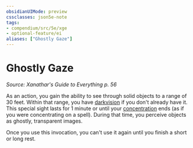 ```yaml
---
obsidianUIMode: preview
cssclasses: json5e-note
tags:
- compendium/src/5e/xge
- optional-feature/ei
aliases: ["Ghostly Gaze"]
---
```

# Ghostly Gaze
*Source: Xanathar's Guide to Everything p. 56* 

As an action, you gain the ability to see through solid objects to a range of 30 feet. Within that range, you have [darkvision](../../Rules%20&%20Options/5e%20Rules/senses.md##darkvision) if you don't already have it. This special sight lasts for 1 minute or until your [concentration](../../Rules%20&%20Options/5e%20Rules/conditions.md##concentration) ends (as if you were concentrating on a spell). During that time, you perceive objects as ghostly, transparent images.

Once you use this invocation, you can't use it again until you finish a short or long rest.